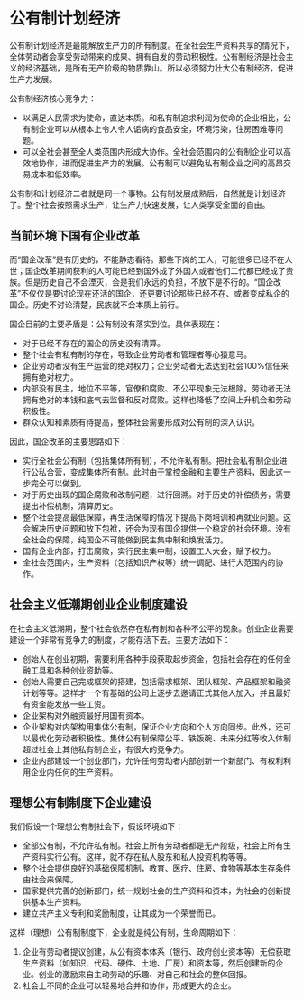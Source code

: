 # 公有制计划经济

公有制计划经济是最能解放生产力的所有制度。在全社会生产资料共享的情况下，全体劳动者会享受劳动带来的成果、拥有自发的劳动积极性。公有制经济是社会主义的经济基础，是所有无产阶级的物质靠山。所以必须努力壮大公有制经济，促进生产力发展。

公有制经济核心竞争力：
* 以满足人民需求为使命，直达本质。和私有制追求利润为使命的企业相比，公有制企业可以从根本上令人令人诟病的食品安全，环境污染，住房困难等问题。
* 可以全社会甚至全人类范围内形成大协作。全社会范围内的公有制企业可以高效地协作，进而促进生产力的发展。公有制可以避免私有制企业之间的高昂交易成本和低效率。

公有制和计划经济二者就是同一个事物。公有制发展成熟后，自然就是计划经济了。整个社会按照需求生产，让生产力快速发展，让人类享受全面的自由。

## 当前环境下国有企业改革

而“国企改革”是有历史的，不能静态看待。那些下岗的工人，可能很多已经不在人世；国企改革期间获利的人可能已经到国外成了外国人或者他们二代都已经成了贵族。但是历史自己不会湮灭，会是我们永远的负担，不放下是不行的。“国企改革”不仅仅是要讨论现在还活的国企，还更要讨论那些已经不在、或者变成私企的国企。历史不讨论清楚，民族就不会本质上前行。

国企目前的主要矛盾是：公有制没有落实到位。具体表现在：
* 对于已经不存在的国企的历史没有清算。
* 整个社会有私有制的存在，导致企业劳动者和管理者等心猿意马。
* 企业劳动者没有生产运营的绝对权力；企业劳动者无法达到社会100%信任来拥有绝对权力。
* 内部没有民主，地位不平等，官僚和腐败、不公平现象无法根除。劳动者无法拥有绝对的本钱和底气去监督和反对腐败。这样也降低了空间上升机会和劳动积极性。
* 群众认知和素质有待提高，整体社会需要形成对公有制的深入认识。

因此，国企改革的主要思路如下：

* 实行全社会公有制（包括集体所有制），不允许私有制。把社会私有制企业进行公私合营，变成集体所有制。此时由于掌控金融和主要生产资料，因此这一步完全可以做到。
* 对于历史出现的国企腐败和改制问题，进行回溯。对于历史的补偿债务，需要提出补偿机制，清算历史。
* 整个社会提高最低保障，再生活保障的情况下提高下岗培训和再就业问题。这会解决历史问题和放下包袱，还会为现有国企提供一个稳定的社会环境。没有全社会的保障，纯国企不可能做到民主集中制和焕发活力。
* 国有企业内部，打击腐败，实行民主集中制，设置工人大会，赋予权力。
* 全社会范围内，生产资料（包括知识产权等）统一调配、进行大范围内的协作。

## 社会主义低潮期创业企业制度建设

在社会主义低潮期，整个社会依然存在私有制和各种不公平的现象。创业企业需要建设一个非常有竞争力的制度，才能存活下去。主要方法如下：
* 创始人在创业初期，需要利用各种手段获取起步资金，包括社会存在的任何金融工具和各种创业资助等。
* 创始人需要自己完成框架的搭建，包括需求框架、团队框架、产品框架和融资计划等等。这样才一个有基础的公司上逐步去邀请正式其他人加入，并且最好有资金能发放一些工资。
* 企业架构对外融资最好用国有资本。
* 企业架构对内架构用集体公有制，保证企业方向和个人方向同步。此外，还可以最优化劳动者积极性。集体公有制保障公平、铁饭碗、未来分红等收入体制超过社会上其他私有制企业，有很大的竞争力。
* 企业内部建设一个创业部门，允许任何劳动者内部创新一个新部门、有权利利用企业内任何的生产资料。

## 理想公有制制度下企业建设

我们假设一个理想公有制社会下，假设环境如下：

* 全部公有制，不允许私有制。社会上所有劳动者都是无产阶级，社会上所有生产资料实行公有。这样，就不存在私人股东和私人投资机构等等。
* 整个社会提供良好的基础保障机制，教育、医疗、住房、食物等基本生存条件由社会来保障。
* 国家提供完善的创新部门，统一规划社会的生产资料和资本，为社会的创新提供基本生产资料。
* 建立共产主义专利和奖励制度，让其成为一个荣誉而已。

这样（理想）公有制制度下，企业就是纯公有制，生命周期如下：
1. 企业有劳动者提议创建，从公有资本体系（银行、政府创业资本等）无偿获取生产资料（如知识、代码、硬件、土地、厂房）和资本等，然后创建新的企业。创业的激励来自主动劳动的乐趣、对自己和社会的整体回报。
2. 社会上不同的企业可以轻易地合并和协作，形成更大的企业。
